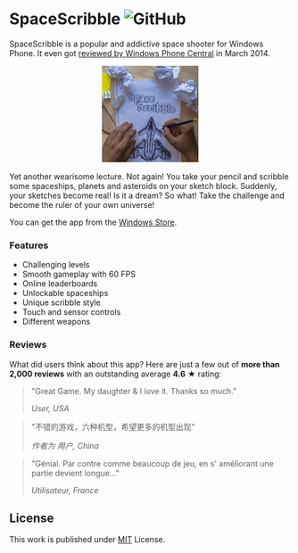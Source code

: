 # SpaceScribble ![GitHub](https://img.shields.io/github/license/b3nk4n/spacescribble-game)

SpaceScribble is a popular and addictive space shooter for Windows Phone. It even got [reviewed by Windows Phone Central](https://www.windowscentral.com/spacescribble-windows-phone-space-combat-doodle-way) in March 2014.

<p align="center">
    <img alt="App Logo" src="SpaceScribble/SpaceScribble/Background.png">
</p>

Yet another wearisome lecture. Not again! You take your pencil and scribble some spaceships, planets and asteroids on your sketch block. Suddenly, your sketches become real! Is it a dream? So what! Take the challenge and become the ruler of your own universe!

You can get the app from the [Windows Store](http://windowsphone.com/s?appId=71fc4a5b-de12-4b28-88ec-8ac573ce9708).

### Features
- Challenging levels
- Smooth gameplay with 60 FPS
- Online leaderboards
- Unlockable spaceships
- Unique scribble style
- Touch and sensor controls
- Different weapons

### Reviews

What did users think about this app? Here are just a few out of **more than 2,000 reviews** with an outstanding average **4.6** ★ rating:

> "Great Game. My daughter & I love it. Thanks so much."
>
> _User, USA_

> "不错的游戏，六种机型，希望更多的机型出现"
>
> _作者为 用户, China_

> "Génial. Par contre comme beaucoup de jeu, en s' améliorant une partie devient longue..."
>
> _Utilisateur, France_

## License

This work is published under [MIT][mit] License.

[mit]: https://github.com/b3nk4n/spacescribble-game/blob/main/LICENSE
